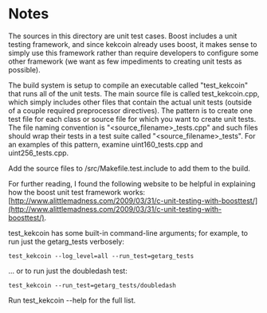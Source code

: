 # Notes
The sources in this directory are unit test cases.  Boost includes a
unit testing framework, and since kekcoin already uses boost, it makes
sense to simply use this framework rather than require developers to
configure some other framework (we want as few impediments to creating
unit tests as possible).

The build system is setup to compile an executable called "test_kekcoin"
that runs all of the unit tests.  The main source file is called
test_kekcoin.cpp, which simply includes other files that contain the
actual unit tests (outside of a couple required preprocessor
directives).  The pattern is to create one test file for each class or
source file for which you want to create unit tests.  The file naming
convention is "<source_filename>_tests.cpp" and such files should wrap
their tests in a test suite called "<source_filename>_tests".  For an
examples of this pattern, examine uint160_tests.cpp and
uint256_tests.cpp.

Add the source files to /src/Makefile.test.include to add them to the build.

For further reading, I found the following website to be helpful in
explaining how the boost unit test framework works:
[http://www.alittlemadness.com/2009/03/31/c-unit-testing-with-boosttest/](http://www.alittlemadness.com/2009/03/31/c-unit-testing-with-boosttest/).

test_kekcoin has some built-in command-line arguments; for
example, to run just the getarg_tests verbosely:

    test_kekcoin --log_level=all --run_test=getarg_tests

... or to run just the doubledash test:

    test_kekcoin --run_test=getarg_tests/doubledash

Run  test_kekcoin --help   for the full list.


